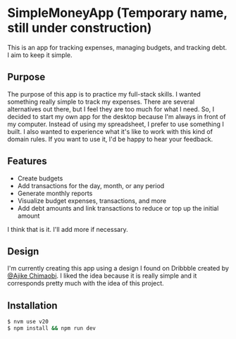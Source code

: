 # SimpleMoneyApp (Temporary name, still under construction)

This is an app for tracking expenses, managing budgets, and tracking debt. I aim to keep it simple.

## Purpose

The purpose of this app is to practice my full-stack skills. I wanted something really simple to track my expenses. There are several alternatives out there, but I feel they are too much for what I need. So, I decided to start my own app for the desktop because I'm always in front of my computer. Instead of using my spreadsheet, I prefer to use something I built. I also wanted to experience what it's like to work with this kind of domain rules. If you want to use it, I'd be happy to hear your feedback.

## Features

- Create budgets
- Add transactions for the day, month, or any period
- Generate monthly reports
- Visualize budget expenses, transactions, and more
- Add debt amounts and link transactions to reduce or top up the initial amount

I think that is it. I'll add more if necessary.

## Design

I'm currently creating this app using a design I found on Dribbble created by [@Ajike Chimaobi](https://dribbble.com/shots/22698352-TrackIt-A-budget-tracker-web-app). I liked the idea because it is really simple and it corresponds pretty much with the idea of this project.

## Installation

```bash
$ nvm use v20
$ npm install && npm run dev
```
